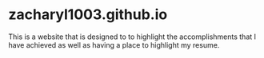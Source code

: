 # zacharyl1003.github.io
This is a website that is designed to to highlight the accomplishments that I have achieved as well as having a place to highlight my resume.
